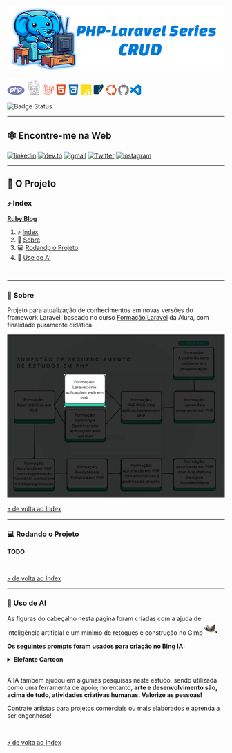 <a id="php-laravel"></a>

<!-- 
    Logo image generated by Bing IA: https://www.bing.com/images/create/
    Prompt: um elefante azul, simbolo da linguagem de programacao PHP, sentado em uma poltrona e segurando um controle remoto em frente a uma TV. Estilo cartoon, fundo branco para facil remocao, cores chapadas
-->
[<img src="./docs/assets/images/layout/header_title.png" alt="um elefante azul, simbolo da linguagem de programacao PHP, sentado em uma poltrona e segurando um controle remoto em frente a uma TV. Estilo cartoon, fundo branco para facil remocao, cores chapadas" />](#ruby-book)

<!-- 
    icons by:
    https://devicon.dev/
    https://simpleicons.org/
-->
[<img src="./docs/assets/images/icons/php.svg" width="40px" height="40px" alt="PHP logo" title="PHP">](https://www.php.net) [<img src="./docs/assets/images/icons/composer.svg" width="35px" height="35px" alt="Composer logo" title="Composer"/>](https://getcomposer.org/) [<img src="./docs/assets/images/icons/laravel.svg" width="25px" height="25px" alt="rubygems logo" title="Laravel">](https://laravel.com/) [<img src="./docs/assets/images/icons/html5.svg" width="25px" height="25px" alt="html 5 logo" title="HTML 5">](https://dev.w3.org/html5/spec-LC/) [<img src="./docs/assets/images/icons/css3.svg" width="25px" height="25px" alt="css 3 logo" title="CSS 3">](https://www.w3.org/Style/CSS/Overview.en.html) [<img src="./docs/assets/images/icons/javascript.svg" width="25px" height="25px" alt="javascript logo" title="JavaScript">](https://developer.mozilla.org/en-US/docs/Web/JavaScript)  [<img src="./docs/assets/images/icons/sqlite.svg" width="25px" height="25px" alt="SQlite" title="SQlite">](https://www.sqlite.org/index.html) [<img src="./docs/assets/images/icons/ubuntu.svg" width="25px" height="25px Logo" title="Ubunto" alt="Ubunto" />](https://ubuntu.com/) [<img src="./docs/assets/images/icons/github.svg" width="25px" height="25px" alt="GitHub Logo" title="GitHub">](https://github.com/jtonynet) [<img src="./docs/assets/images/icons/visualstudiocode.svg" width="25px" height="25px" alt="VsCode Logo" title="VsCode">](https://code.visualstudio.com/) 


![Badge Status](https://img.shields.io/badge/STATUS-IN_DEVELOPMENT-green) <!--![Badge GitHubActions]()-->

---

## 🕸️ Encontre-me na Web

[![linkedin](https://img.shields.io/badge/Linkedin-0A66C2?style=for-the-badge&logo=linkedin&logoColor=white)](https://www.linkedin.com/in/jos%C3%A9-r-99896a39/) [![dev.to](https://img.shields.io/badge/dev.to-0A0A0A?style=for-the-badge&logo=devdotto&logoColor=white)](https://dev.to/learningenuity) [![gmail](https://img.shields.io/badge/Gmail-D14836?style=for-the-badge&logo=gmail&logoColor=white)](mailto:learningenuity@gmail.com) [![Twitter](https://img.shields.io/badge/Twitter-1DA1F2?style=for-the-badge&logo=twitter&logoColor=white)](https://twitter.com/learningenuity) [![instagram](https://img.shields.io/badge/Instagram-E4405F?style=for-the-badge&logo=instagram&logoColor=white)](https://www.instagram.com/learningenuity) 

---

## 📁 O Projeto

<a id="index"></a>
### ⤴️ Index

__[Ruby Blog](#php-laravel)__<br/>
  1. ⤴️ [Index](#index)
  2. 📗 [Sobre](#about)
  3. 💻 [Rodandp o Projeto](#run)
  4. 🤖 [Use de AI](#ia)
 
<br/>

---

<a id="about"></a>
### 📗 Sobre

Projeto para atualização de conhecimentos em novas versões do framework Laravel, baseado no curso [Formação Laravel](https://cursos.alura.com.br/formacao-laravel) da Alura, com finalidade puramente didática.

<img src="./docs/assets/images/layout/roadmap_in_here.jpeg" alt=""/>

<br/>

[⤴️ de volta ao Index](#index)

---

<a id="run"></a>
### 💻 Rodando o Projeto

**TODO**

<br/>

[⤴️ de volta ao Index](#index)

---

<a id="ia"></a>
### 🤖 Uso de AI

As figuras do cabeçalho nesta página foram criadas com a ajuda de inteligência artificial e um mínimo de retoques e construção no Gimp [<img src="./docs/assets/images/icons/gimp.svg" width="30" height="30 " title="Gimp" alt="Gimp Logo" />](https://www.gimp.org/)


__Os seguintes prompts foram usados para criação no  [Bing IA:](https://www.bing.com/images/create/)__


<details>
  <summary><b>Elefante Cartoon</b></summary>
"um elefante azul, simbolo da linguagem de programacao PHP, sentado em uma poltrona e segurando um controle remoto em frente a uma TV. Estilo cartoon, fundo branco para facil remocao, cores chapadas"<b>(sic)</b>
</details>


<br/>

A IA também ajudou em algumas pesquisas neste estudo, sendo utilizada como uma ferramenta de apoio; no entanto, __arte e desenvolvimento são, acima de tudo, atividades criativas humanas. Valorize as pessoas!__

Contrate artistas para projetos comerciais ou mais elaborados e aprenda a ser engenhoso!


<br/>

[⤴️ de volta ao Index](#index)

<!-- 
README GERADO PELO COMPOSER:

<p align="center"><a href="https://laravel.com" target="_blank"><img src="https://raw.githubusercontent.com/laravel/art/master/logo-lockup/5%20SVG/2%20CMYK/1%20Full%20Color/laravel-logolockup-cmyk-red.svg" width="400" alt="Laravel Logo"></a></p>

<p align="center">
<a href="https://github.com/laravel/framework/actions"><img src="https://github.com/laravel/framework/workflows/tests/badge.svg" alt="Build Status"></a>
<a href="https://packagist.org/packages/laravel/framework"><img src="https://img.shields.io/packagist/dt/laravel/framework" alt="Total Downloads"></a>
<a href="https://packagist.org/packages/laravel/framework"><img src="https://img.shields.io/packagist/v/laravel/framework" alt="Latest Stable Version"></a>
<a href="https://packagist.org/packages/laravel/framework"><img src="https://img.shields.io/packagist/l/laravel/framework" alt="License"></a>
</p>

## About Laravel

Laravel is a web application framework with expressive, elegant syntax. We believe development must be an enjoyable and creative experience to be truly fulfilling. Laravel takes the pain out of development by easing common tasks used in many web projects, such as:

- [Simple, fast routing engine](https://laravel.com/docs/routing).
- [Powerful dependency injection container](https://laravel.com/docs/container).
- Multiple back-ends for [session](https://laravel.com/docs/session) and [cache](https://laravel.com/docs/cache) storage.
- Expressive, intuitive [database ORM](https://laravel.com/docs/eloquent).
- Database agnostic [schema migrations](https://laravel.com/docs/migrations).
- [Robust background job processing](https://laravel.com/docs/queues).
- [Real-time event broadcasting](https://laravel.com/docs/broadcasting).

Laravel is accessible, powerful, and provides tools required for large, robust applications.

## Learning Laravel

Laravel has the most extensive and thorough [documentation](https://laravel.com/docs) and video tutorial library of all modern web application frameworks, making it a breeze to get started with the framework.

You may also try the [Laravel Bootcamp](https://bootcamp.laravel.com), where you will be guided through building a modern Laravel application from scratch.

If you don't feel like reading, [Laracasts](https://laracasts.com) can help. Laracasts contains thousands of video tutorials on a range of topics including Laravel, modern PHP, unit testing, and JavaScript. Boost your skills by digging into our comprehensive video library.

## Laravel Sponsors

We would like to extend our thanks to the following sponsors for funding Laravel development. If you are interested in becoming a sponsor, please visit the [Laravel Partners program](https://partners.laravel.com).

### Premium Partners

- **[Vehikl](https://vehikl.com/)**
- **[Tighten Co.](https://tighten.co)**
- **[WebReinvent](https://webreinvent.com/)**
- **[Kirschbaum Development Group](https://kirschbaumdevelopment.com)**
- **[64 Robots](https://64robots.com)**
- **[Curotec](https://www.curotec.com/services/technologies/laravel/)**
- **[Cyber-Duck](https://cyber-duck.co.uk)**
- **[DevSquad](https://devsquad.com/hire-laravel-developers)**
- **[Jump24](https://jump24.co.uk)**
- **[Redberry](https://redberry.international/laravel/)**
- **[Active Logic](https://activelogic.com)**
- **[byte5](https://byte5.de)**
- **[OP.GG](https://op.gg)**

## Contributing

Thank you for considering contributing to the Laravel framework! The contribution guide can be found in the [Laravel documentation](https://laravel.com/docs/contributions).

## Code of Conduct

In order to ensure that the Laravel community is welcoming to all, please review and abide by the [Code of Conduct](https://laravel.com/docs/contributions#code-of-conduct).

## Security Vulnerabilities

If you discover a security vulnerability within Laravel, please send an e-mail to Taylor Otwell via [taylor@laravel.com](mailto:taylor@laravel.com). All security vulnerabilities will be promptly addressed.

## License

The Laravel framework is open-sourced software licensed under the [MIT license](https://opensource.org/licenses/MIT).

-->

<!-- 
COMANDOS:

```
> composer create-project laravel/laravel application_download
# Movi o conteudo para a raiz do projeto

> php artisan serve
> php artisan make:controller SeriesController --resource
```

```
npm install
npm install laravel-mix --save-dev
npm run mix
nstall bootstrap
npm run mix
#rodando o mix, ver tag 0.0.2
```

Criando migrations:
```
php artisan make:migration create_series_table
php artisan migrate
```

Criando Model
```
php artisan make:model Serie
```
-->